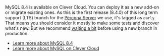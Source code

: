
MySQL 8.4 is available on Clever Cloud. You can deploy it as a new add-on or migrate existing ones. As this is the first release (8.4.0) of this long term support (LTS) branch for the [Percona Server](https://www.percona.com/mysql/software/percona-server-for-mysql) we use, it's tagged as `early`. That means you should consider it mostly to make some tests and discover what's new. But we recommend [waiting a bit](https://www.percona.com/blog/severe-instability-of-mysql-8-0-38-8-4-1-and-9-0-resolved-in-upcoming-releases/) before using a new branch in production.

* [Learn more about MySQL 8.4](https://www.percona.com/blog/mysql-8-4-first-peek/)
* [Learn more about MySQL on Clever Cloud](/developers/doc/addons/mysql/)


